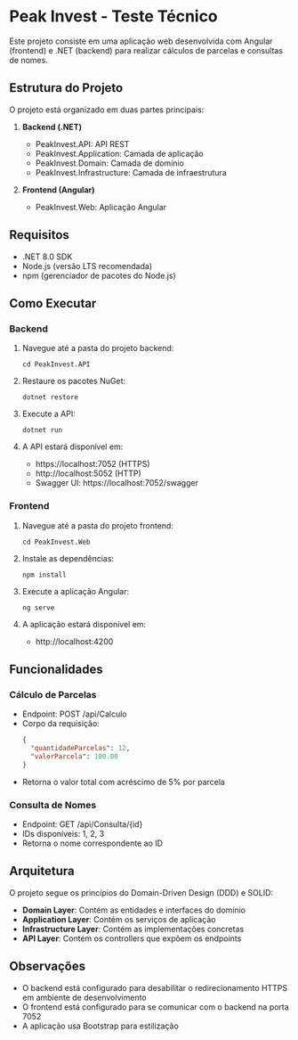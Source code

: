 # Peak Invest - Teste Técnico

Este projeto consiste em uma aplicação web desenvolvida com Angular (frontend) e .NET (backend) para realizar cálculos de parcelas e consultas de nomes.

## Estrutura do Projeto

O projeto está organizado em duas partes principais:

1. **Backend (.NET)**
   - PeakInvest.API: API REST
   - PeakInvest.Application: Camada de aplicação
   - PeakInvest.Domain: Camada de domínio
   - PeakInvest.Infrastructure: Camada de infraestrutura

2. **Frontend (Angular)**
   - PeakInvest.Web: Aplicação Angular

## Requisitos

- .NET 8.0 SDK
- Node.js (versão LTS recomendada)
- npm (gerenciador de pacotes do Node.js)

## Como Executar

### Backend

1. Navegue até a pasta do projeto backend:
   ```
   cd PeakInvest.API
   ```

2. Restaure os pacotes NuGet:
   ```
   dotnet restore
   ```

3. Execute a API:
   ```
   dotnet run
   ```

4. A API estará disponível em:
   - https://localhost:7052 (HTTPS)
   - http://localhost:5052 (HTTP)
   - Swagger UI: https://localhost:7052/swagger

### Frontend

1. Navegue até a pasta do projeto frontend:
   ```
   cd PeakInvest.Web
   ```

2. Instale as dependências:
   ```
   npm install
   ```

3. Execute a aplicação Angular:
   ```
   ng serve
   ```

4. A aplicação estará disponível em:
   - http://localhost:4200

## Funcionalidades

### Cálculo de Parcelas
- Endpoint: POST /api/Calculo
- Corpo da requisição:
  ```json
  {
    "quantidadeParcelas": 12,
    "valorParcela": 100.00
  }
  ```
- Retorna o valor total com acréscimo de 5% por parcela

### Consulta de Nomes
- Endpoint: GET /api/Consulta/{id}
- IDs disponíveis: 1, 2, 3
- Retorna o nome correspondente ao ID

## Arquitetura

O projeto segue os princípios do Domain-Driven Design (DDD) e SOLID:

- **Domain Layer**: Contém as entidades e interfaces do domínio
- **Application Layer**: Contém os serviços de aplicação
- **Infrastructure Layer**: Contém as implementações concretas
- **API Layer**: Contém os controllers que expõem os endpoints

## Observações

- O backend está configurado para desabilitar o redirecionamento HTTPS em ambiente de desenvolvimento
- O frontend está configurado para se comunicar com o backend na porta 7052
- A aplicação usa Bootstrap para estilização